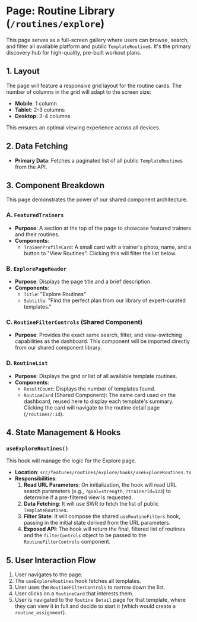 # Page: Routine Library (`/routines/explore`)

This page serves as a full-screen gallery where users can browse, search, and filter all available platform and public `TemplateRoutine`s. It's the primary discovery hub for high-quality, pre-built workout plans.

## 1. Layout

The page will feature a responsive grid layout for the routine cards. The number of columns in the grid will adapt to the screen size:
-   **Mobile**: 1 column
-   **Tablet**: 2-3 columns
-   **Desktop**: 3-4 columns

This ensures an optimal viewing experience across all devices.

## 2. Data Fetching

-   **Primary Data**: Fetches a paginated list of all public `TemplateRoutine`s from the API.

## 3. Component Breakdown

This page demonstrates the power of our shared component architecture.

### A. `FeaturedTrainers`
-   **Purpose**: A section at the top of the page to showcase featured trainers and their routines.
-   **Components**:
    -   `TrainerProfileCard`: A small card with a trainer's photo, name, and a button to "View Routines". Clicking this will filter the list below.

### B. `ExplorePageHeader`
-   **Purpose**: Displays the page title and a brief description.
-   **Components**:
    -   `Title`: "Explore Routines"
    -   `Subtitle`: "Find the perfect plan from our library of expert-curated templates."

### C. `RoutineFilterControls` (Shared Component)
-   **Purpose**: Provides the exact same search, filter, and view-switching capabilities as the dashboard. This component will be imported directly from our shared component library.

### D. `RoutineList`
-   **Purpose**: Displays the grid or list of all available template routines.
-   **Components**:
    -   `ResultCount`: Displays the number of templates found.
    -   `RoutineCard` (Shared Component): The same card used on the dashboard, reused here to display each template's summary. Clicking the card will navigate to the routine detail page (`/routines/:id`).

## 4. State Management & Hooks

### `useExploreRoutines()`

This hook will manage the logic for the Explore page.

-   **Location**: `src/features/routines/explore/hooks/useExploreRoutines.ts`
-   **Responsibilities**:
    1.  **Read URL Parameters**: On initialization, the hook will read URL search parameters (e.g., `?goal=strength`, `?trainerId=123`) to determine if a pre-filtered view is requested.
    2.  **Data Fetching**: It will use SWR to fetch the list of public `TemplateRoutine`s.
    3.  **Filter State**: It will compose the shared `useRoutineFilters` hook, passing in the initial state derived from the URL parameters.
    4.  **Exposed API**: The hook will return the final, filtered list of routines and the `filterControls` object to be passed to the `RoutineFilterControls` component.

## 5. User Interaction Flow

1.  User navigates to the page.
2.  The `useExploreRoutines` hook fetches all templates.
3.  User uses the `RoutineFilterControls` to narrow down the list.
4.  User clicks on a `RoutineCard` that interests them.
5.  User is navigated to the `Routine Detail` page for that template, where they can view it in full and decide to start it (which would create a `routine_assignment`).
